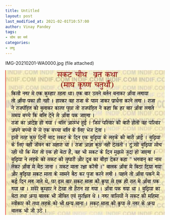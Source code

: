 ```yaml
---
title: Untitled
layout: post
last_modified_at: 2021-02-01T10:57:00
author: Vinay Pandey
tags:
- सोम का मर्म
categories:
- लघु
---
```

IMG-20210201-WA0000.jpg (file attached)


![IMG-20210201-WA0000.jpg](/images/IMG-20210201-WA0000.jpg)

